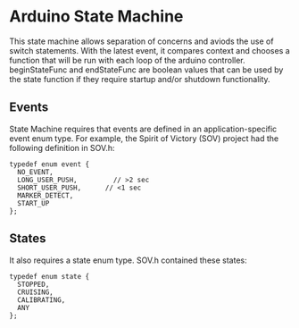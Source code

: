 # Arduino State Machine

This state machine allows separation of concerns and aviods the use of switch statements.  With the latest event, it compares context and chooses a function that will be run with each loop of the arduino controller.  beginStateFunc and endStateFunc are boolean values that can be used by the state function if they require startup and/or shutdown functionality.

## Events

State Machine requires that events are defined in an application-specific event enum type.  For example, the Spirit of Victory (SOV) project had the following definition in SOV.h:

```
typedef enum event {
  NO_EVENT,
  LONG_USER_PUSH,		  // >2 sec
  SHORT_USER_PUSH,		// <1 sec
  MARKER_DETECT,
  START_UP
};
```

## States

It also requires a state enum type.  SOV.h contained these states:

```
typedef enum state {
  STOPPED,
  CRUISING,
  CALIBRATING,
  ANY
};
```
